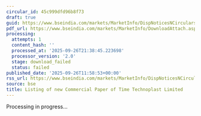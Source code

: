 ```yaml
---
circular_id: 45c999dfd96b8f73
draft: true
guid: https://www.bseindia.com/markets/MarketInfo/DispNoticesNCirculars.aspx?Noticeid={EE3859D2-F61A-42F1-84E7-A41A9E04BDCF}&noticeno=20250926-37&dt=09/26/2025&icount=37&totcount=76&flag=0
pdf_url: https://www.bseindia.com/markets/MarketInfo/DownloadAttach.aspx?id=20250926-37&attachedId=
processing:
  attempts: 1
  content_hash: ''
  processed_at: '2025-09-26T21:38:45.223698'
  processor_version: '2.0'
  stage: download_failed
  status: failed
published_date: '2025-09-26T11:58:53+00:00'
rss_url: https://www.bseindia.com/markets/MarketInfo/DispNoticesNCirculars.aspx?Noticeid={EE3859D2-F61A-42F1-84E7-A41A9E04BDCF}&noticeno=20250926-37&dt=09/26/2025&icount=37&totcount=76&flag=0
source: bse
title: Listing of new Commercial Paper of Time Technoplast Limited
---
```


Processing in progress...